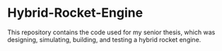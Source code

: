 # Hybrid-Rocket-Engine
This repository contains the code used for my senior thesis, which was designing, simulating, building, and testing a hybrid rocket engine.
